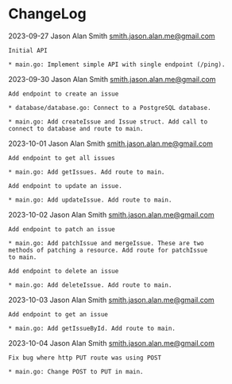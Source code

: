 # ChangeLog

2023-09-27  Jason Alan Smith  <smith.jason.alan.me@gmail.com>

	Initial API
	
	* main.go: Implement simple API with single endpoint (/ping).

2023-09-30  Jason Alan Smith <smith.jason.alan.me@gmail.com>

	Add endpoint to create an issue
	
	* database/database.go: Connect to a PostgreSQL database.
	
	* main.go: Add createIssue and Issue struct. Add call to
	connect to database and route to main.

2023-10-01  Jason Alan Smith <smith.jason.alan.me@gmail.com>

	Add endpoint to get all issues
	
	* main.go: Add getIssues. Add route to main.

	Add endpoint to update an issue.
	
	* main.go: Add updateIssue. Add route to main.
	
2023-10-02  Jason Alan Smith <smith.jason.alan.me@gmail.com>

	Add endpoint to patch an issue
	
	* main.go: Add patchIssue and mergeIssue. These are two
	methods of patching a resource. Add route for patchIssue
	to main.
	
	Add endpoint to delete an issue
	
	* main.go: Add deleteIssue. Add route to main.

2023-10-03  Jason Alan Smith <smith.jason.alan.me@gmail.com>

	Add endpoint to get an issue
	
	* main.go: Add getIssueById. Add route to main.

2023-10-04  Jason Alan Smith <smith.jason.alan.me@gmail.com>

	Fix bug where http PUT route was using POST
	
	* main.go: Change POST to PUT in main.
